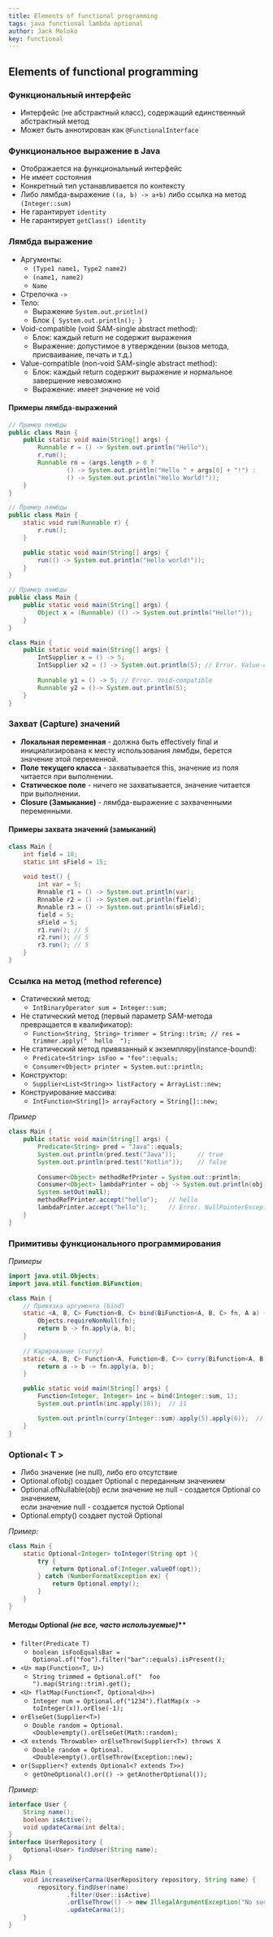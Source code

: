 ```yaml
---
title: Elements of functional programming
tags: java functional lambda optional
author: Jack Moloko
key: functional
---
```


## Elements of functional programming

<!--more-->

### Функциональный интерфейс
* Интерфейс (не абстрактный класс), содержащий единственный абстрактный метод
* Может быть аннотирован как `@FunctionalInterface`

### Функциональное выражение в Java
* Отображается на функциональный интерфейс
* Не имеет состояния
* Конкретный тип устанавливается по контексту
* Либо лямбда-выражение `((a, b) -> a+b)` либо ссылка на метод `(Integer::sum)`
* Не гарантирует `identity`
* Не гарантирует `getClass() identity`

### Лямбда выражение
* Аргументы:
    * `(Type1 name1, Type2 name2)`
    * `(name1, name2)`
    * `Name`
* Стрелочка `->`
* Тело:
    * Выражение `System.out.println()`
    * Блок `{ System.out.println(); }`
* Void-compatible (void SAM-single abstract method):
    * Блок: каждый return не содержит выражения
    * Выражение: допустимое в утверждении (вызов метода, присваивание, печать и т.д.)
* Value-compatible (non-void SAM-single abstract method):
    * Блок: каждый return содержит выражение и нормальное завершение невозможно
    * Выражение: имеет значение не void
    
#### Примеры лямбда-выражений
```java
// Пример лямбды
public class Main {
    public static void main(String[] args) {
        Runnable r = () -> System.out.println("Hello");
        r.run();
        Runnable rn = (args.length > 0 ?
                () -> System.out.println("Hello " + args[0] + "!") :
                () -> System.out.println("Hello World!"));
    }
}
```
```java
// Пример лямбды
public class Main {
    static void run(Runnable r) {
        r.run();
    }

    public static void main(String[] args) {
        run(() -> System.out.println("Hello world!"));
    }
}
```
```java
// Пример лямбды
public class Main {
    public static void main(String[] args) {
        Object x = (Runnable) (() -> System.out.println("Hello!"));
    }
}
```
```java
class Main {
    public static void main(String[] args) {
        IntSupplier x = () -> 5;
        IntSupplier x2 = () -> System.out.println(5); // Error. Value-compatible
        
        Runnable y1 = () -> 5; // Error. Void-compatible
        Runnable y2 = ()-> System.out.println(5);
    }
}
```

### Захват (Capture) значений
* **Локальная переменная** - должна быть effectively final и инициализирована к месту использования лямбды, берется значение этой переменной.
* **Поле текущего класса** - захватывается this, значение из поля читается при выполнении.
* **Статическое поле** - ничего не захватывается, значение читается при выполнении.
* **Closure (Замыкание)** - лямбда-выражение с захваченными переменными.

#### Примеры захвата значений (замыканий)
```java
class Main {
    int field = 10;
    static int sField = 15;
    
    void test() {
        int var = 5;
        Rnnable r1 = () -> System.out.println(var);
        Rnnable r2 = () -> System.out.println(field);
        Rnnable r3 = () -> System.out.println(sField);
        field = 5;
        sField = 5;
        r1.run(); // 5
        r2.run(); // 5
        r3.run(); // 5
    }
}
```
### Ссылка на метод (method reference)
* Статический метод: 
    * `IntBinaryOperator sum = Integer::sum;`
* Не статический метод (первый параметр SAM-метода превращается в квалификатор): 
    * `Function<String, String> trimmer = String::trim; // res = trimmer.apply("  hello  ");`
* Не статический метод привязанный к экземпляру(instance-bound):
    * `Predicate<String> isFoo = "foo"::equals;`
    * `Consumer<Object> printer = System.out::println;`
* Конструктор:
    * `Supplier<List<String>> listFactory = ArrayList::new;`
* Конструирование массива:
    * `IntFunction<String[]> arrayFactory = String[]::new;`
    
_Пример_
```java
class Main {
    public static void main(String[] args) {
        Predicate<String> pred = "Java"::equals;
        System.out.println(pred.test("Java"));      // true
        System.out.println(pred.test("Kotlin"));    // false
        
        Consumer<Object> methodRefPrinter = System.out::println;
        Consumer<Object> lambdaPrinter = obj -> System.out.println(obj);
        System.setOut(null);
        methodRefPrinter.accept("hello");   // hello
        lambdaPrinter.accept("hello");      // Error. NullPointerException
    }
}
```
### Примитивы функционального программирования

_Примеры_

```java
import java.util.Objects;
import java.util.function.BiFunction;

class Main {
    // Привязка аргумента (bind)
    static <A, B, C> Function<B, C> bind(BiFunction<A, B, C> fn, A a) {
        Objects.requireNonNull(fn);
        return b -> fn.apply(a, b);
    }
    
    // Карирование (curry)
    static <A, B, C> Function<A, Function<B, C>> curry(Bifunction<A, B, C> fn) {
        return a -> b -> fn.apply(a, b);
    }

    public static void main(String[] args) {
        Function<Integer, Integer> inc = bind(Integer::sum, 1);
        System.out.println(inc.apply(10));  // 11

        System.out.println(curry(Integer::sum).apply(5).apply(6));  // 11
    }
}
```

### Optional< T >
* Либо значение (не null), либо его отсутствие
* Optional.of(obj) создает Optional с переданным значением
* Optional.ofNullable(obj) если значение не null - создается Optional со значением,  
  если значение null - создается пустой Optional 
* Optional.empty() создает пустой Optional

_Пример:_
```java
class Main {
    static Optional<Integer> toInteger(String opt ){
        try {
            return Optional.of(Integer.valueOf(opt));
        } catch (NumberFormatException ex) {
            return Optional.empty();
        }
    }
}
```
#### Методы Optional _(не все, часто используемые)_**
* `filter(Predicate T)`
    * `boolean isFooEqualsBar = Optional.of("foo").filter("bar"::equals).isPresent();`
* `<U> map(Function<T, U>)`
    * `String trimmed = Optional.of("  foo  ").map(String::trim).get();`
* `<U> flatMap(Function<T, Optional<U>>)`
    * `Integer num = Optional.of("1234").flatMap(x -> toInteger(x)).orElse(-1);`
* `orElseGet(Supplier<T>)`
    * `Double random = Optional.<Double>empty().orElseGet(Math::random);`
* `<X extends Throwable> orElseThrow(Supplier<T>) throws X`
    * `Double random = Optional.<Double>empty().orElseThrow(Exception::new);`
* `or(Supplier<? extends Optional<? extends T>>)`
    * `getOneOptional().or(() -> getAnotherOptional());`
    
_Пример:_
```java
interface User {
    String name();
    boolean isActive();
    void updateCarma(int delta);
}
interface UserRepository {
    Optional<User> findUser(String name);
}

class Main {
    void increaseUserCarma(UserRepository repository, String name) {
        repository.findUser(name)
                .filter(User::isActive)
                .orElseThrow(() -> new IllegalArgumentException("No such user: " + name))
                .updateCarma(1);
    }
}
```
